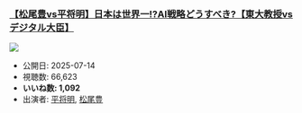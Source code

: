 ### [【松尾豊vs平将明】日本は世界一!?AI戦略どうすべき?【東大教授vsデジタル大臣】](https://www.youtube.com/watch?v=oVOBt1IQKf0)
[![](https://img.youtube.com/vi/oVOBt1IQKf0/sddefault.jpg)](https://www.youtube.com/watch?v=oVOBt1IQKf0)
-   公開日: 2025-07-14
-   視聴数: 66,623
-   **いいね数: 1,092**
-   出演者: [平将明](/rehacq_fan/people/平将明 "wikilink"), [松尾豊](/rehacq_fan/people/松尾豊 "wikilink")
